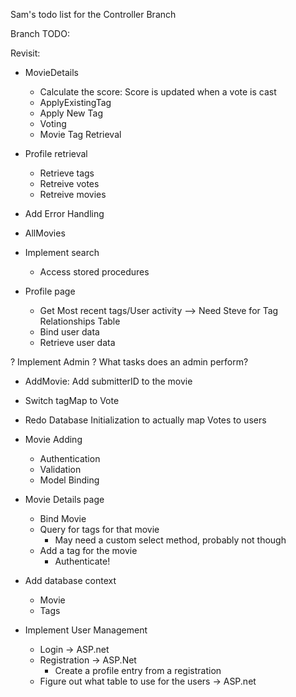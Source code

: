 ﻿Sam's todo list for the Controller Branch

Branch TODO:

Revisit:

- MovieDetails
	+ Calculate the score: Score is updated when a vote is cast
	- ApplyExistingTag
	+ Apply New Tag
	+ Voting
	+ Movie Tag Retrieval

- Profile retrieval
	- Retrieve tags
	- Retreive votes
	- Retreive movies

- Add Error Handling
- AllMovies
- Implement search
	- Access stored procedures

- Profile page 
	- Get Most recent tags/User activity	--> Need Steve for Tag Relationships Table
	+ Bind user data
	+ Retrieve user data


? Implement Admin 
	? What tasks does an admin perform?

+ AddMovie: Add submitterID to the movie

+ Switch tagMap to Vote

+ Redo Database Initialization to actually map Votes to users

+ Movie Adding
	+ Authentication
	+ Validation
	+ Model Binding

+ Movie Details page
	+ Bind Movie
	+ Query for tags for that movie
		+ May need a custom select method, probably not though
	+ Add a tag for the movie
		+ Authenticate!

+ Add database context
	+ Movie
	+ Tags
+ Implement User Management
	+ Login -> ASP.net
	+ Registration -> ASP.Net
		+ Create a profile entry from a registration
	+ Figure out what table to use for the users -> ASP.net

